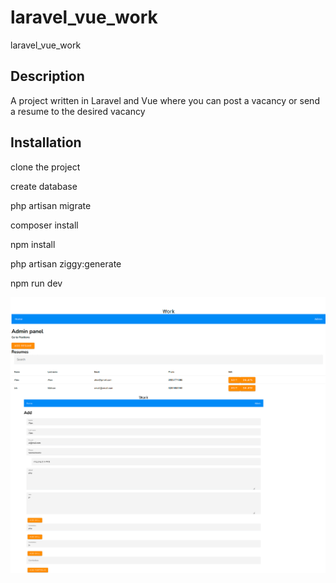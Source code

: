# laravel_vue_work
laravel_vue_work

<h2>Description</h2>
<p>A project written in Laravel and Vue where you can post a vacancy or send a resume to the desired vacancy</p>

<h2>Installation</h2>
<div>
    <p>clone the project</p>
    <p>create database</p>
    <p>php artisan migrate</p>
    <p>composer install</p>
    <p>npm install</p>
    <p>php artisan ziggy:generate</p>
    <p>npm run dev</p>
</div>

<img src="https://github.com/AndrewGitHabSource/laravel_vue_work/blob/main/img.png">
